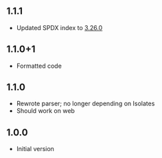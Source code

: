 ## 1.1.1

- Updated SPDX index to [3.26.0](https://github.com/spdx/license-list-XML/releases/tag/v3.26.0)

## 1.1.0+1

- Formatted code

## 1.1.0

- Rewrote parser; no longer depending on Isolates
- Should work on web

## 1.0.0

- Initial version
